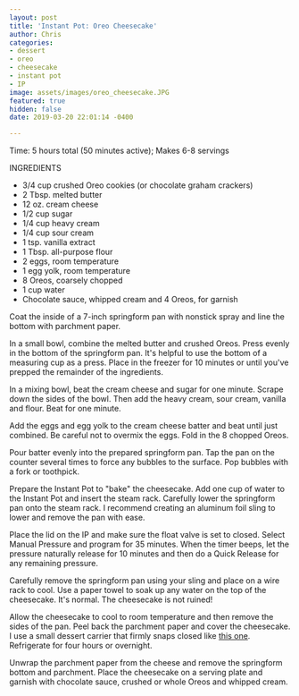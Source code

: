 ```yaml
---
layout: post
title: 'Instant Pot: Oreo Cheesecake'
author: Chris
categories:
- dessert
- oreo
- cheesecake
- instant pot
- IP
image: assets/images/oreo_cheesecake.JPG
featured: true
hidden: false
date: 2019-03-20 22:01:14 -0400

---
```

Time: 5 hours total (50 minutes active); Makes 6-8 servings

INGREDIENTS

* 3/4 cup crushed Oreo cookies (or chocolate graham crackers)
* 2 Tbsp. melted butter
* 12 oz. cream cheese
* 1/2 cup sugar
* 1/4 cup heavy cream
* 1/4 cup sour cream
* 1 tsp. vanilla extract
* 1 Tbsp. all-purpose flour
* 2 eggs, room temperature
* 1 egg yolk, room temperature
* 8 Oreos, coarsely chopped
* 1 cup water
* Chocolate sauce, whipped cream and 4 Oreos, for garnish

Coat the inside of a 7-inch springform pan with nonstick spray and line the bottom with parchment paper.

In a small bowl, combine the melted butter and crushed Oreos. Press evenly in the bottom of the springform pan. It's helpful to use the bottom of a measuring cup as a press. Place in the freezer for 10 minutes or until you've prepped the remainder of the ingredients.

In a mixing bowl, beat the cream cheese and sugar for one minute. Scrape down the sides of the bowl. Then add the heavy cream, sour cream, vanilla and flour. Beat for one minute. 

Add the eggs and egg yolk to the cream cheese batter and beat until just combined. Be careful not to overmix the eggs. Fold in the 8 chopped Oreos.

Pour batter evenly into the prepared springform pan. Tap the pan on the counter several times to force any bubbles to the surface. Pop bubbles with a fork or toothpick.

Prepare the Instant Pot to "bake" the cheesecake. Add one cup of water to the Instant Pot and insert the steam rack. Carefully lower the springform pan onto the steam rack. I recommend creating an aluminum foil sling to lower and remove the pan with ease.

Place the lid on the IP and make sure the float valve is set to closed. Select Manual Pressure and program for 35 minutes. When the timer beeps, let the pressure naturally release for 10 minutes and then do a Quick Release for any remaining pressure.

Carefully remove the springform pan using your sling and place on a wire rack to cool. Use a paper towel to soak up any water on the top of the cheesecake. It's normal. The cheesecake is not ruined! 

Allow the cheesecake to cool to room temperature and then remove the sides of the pan. Peel back the parchment paper and cover the cheesecake. I use a small dessert carrier that firmly snaps closed like [this one](https://www.amazon.com/WIlton-Cake-Carrier-Server-Locking/dp/B000EN4FCM/ref=sr_1_23?keywords=dessert+carrier&qid=1553564596&s=gateway&sr=8-23). Refrigerate for four hours or overnight. 

Unwrap the parchment paper from the cheese and remove the springform bottom and parchment. Place the cheesecake on a serving plate and garnish with chocolate sauce, crushed or whole Oreos and whipped cream.